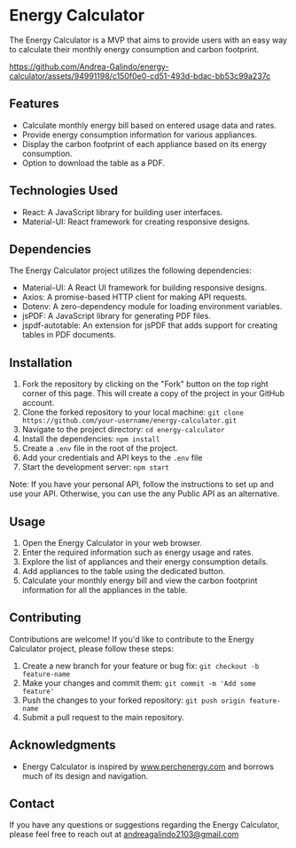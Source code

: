 # Energy Calculator

The Energy Calculator is a MVP that aims to provide users with an easy way to calculate their monthly energy consumption and carbon footprint.


https://github.com/Andrea-Galindo/energy-calculator/assets/94991198/c150f0e0-cd51-493d-bdac-bb53c99a237c


## Features

- Calculate monthly energy bill based on entered usage data and rates.
- Provide energy consumption information for various appliances.
- Display the carbon footprint of each appliance based on its energy consumption.
- Option to download the table as a PDF.

## Technologies Used

- React: A JavaScript library for building user interfaces.
- Material-UI: React framework for creating responsive designs.

## Dependencies

The Energy Calculator project utilizes the following dependencies:

- Material-UI: A React UI framework for building responsive designs.
- Axios: A promise-based HTTP client for making API requests.
- Dotenv: A zero-dependency module for loading environment variables.
- jsPDF: A JavaScript library for generating PDF files.
- jspdf-autotable: An extension for jsPDF that adds support for creating tables in PDF documents.

## Installation

1. Fork the repository by clicking on the "Fork" button on the top right corner of this page. This will create a copy of the project in your GitHub account.
2. Clone the forked repository to your local machine: `git clone https://github.com/your-username/energy-calculator.git`
3. Navigate to the project directory: `cd energy-calculator`
4. Install the dependencies: `npm install`
5. Create a `.env` file in the root of the project.
6. Add your credentials and API keys to the `.env` file
7. Start the development server: `npm start`

Note: If you have your personal API, follow the instructions to set up and use your API. Otherwise, you can use the any Public API as an alternative.

## Usage

1. Open the Energy Calculator in your web browser.
2. Enter the required information such as energy usage and rates.
3. Explore the list of appliances and their energy consumption details.
4. Add appliances to the table using the dedicated button.
5. Calculate your monthly energy bill and view the carbon footprint information for all the appliances in the table.

## Contributing

Contributions are welcome! If you'd like to contribute to the Energy Calculator project, please follow these steps:

1. Create a new branch for your feature or bug fix: `git checkout -b feature-name`
2. Make your changes and commit them: `git commit -m 'Add some feature'`
3. Push the changes to your forked repository: `git push origin feature-name`
4. Submit a pull request to the main repository.

## Acknowledgments

- Energy Calculator is inspired by www.perchenergy.com and borrows much of its design and navigation.

## Contact

If you have any questions or suggestions regarding the Energy Calculator, please feel free to reach out at andreagalindo2103@gmail.com

